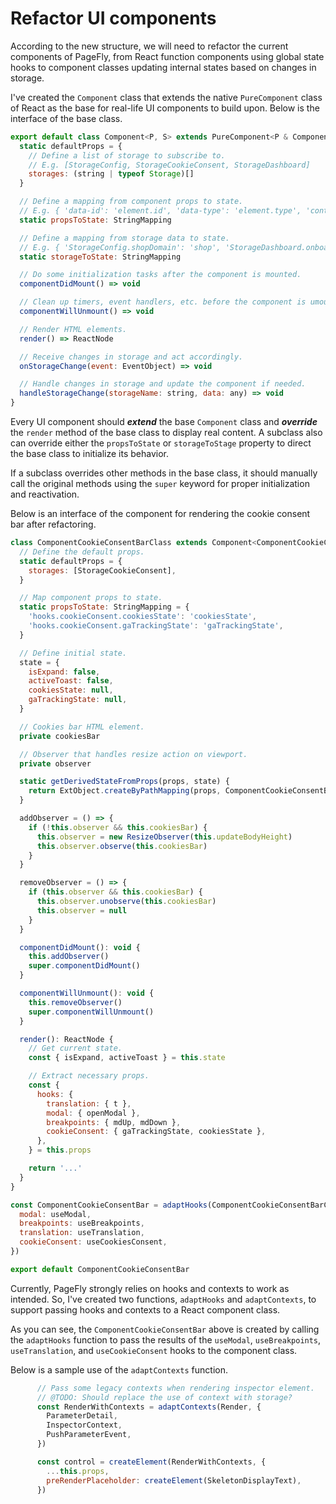 # Refactor UI components

According to the new structure, we will need to refactor the current components of PageFly, from React function components using global state hooks to component classes updating internal states based on changes in storage.

I've created the `Component` class that extends the native `PureComponent` class of React as the base for real-life UI components to build upon. Below is the interface of the base class.

```javascript
export default class Component<P, S> extends PureComponent<P & ComponentProps, S & ComponentState> {
  static defaultProps = {
    // Define a list of storage to subscribe to.
    // E.g. [StorageConfig, StorageCookieConsent, StorageDashboard]
    storages: (string | typeof Storage)[]
  }

  // Define a mapping from component props to state.
  // E.g. { 'data-id': 'element.id', 'data-type': 'element.type', 'contexts.parentId': 'element.parentId' }
  static propsToState: StringMapping

  // Define a mapping from storage data to state.
  // E.g. { 'StorageConfig.shopDomain': 'shop', 'StorageDashboard.onboarding.isCompleted': 'hide.onboarding' }
  static storageToState: StringMapping

  // Do some initialization tasks after the component is mounted.
  componentDidMount() => void

  // Clean up timers, event handlers, etc. before the component is umounted.
  componentWillUnmount() => void

  // Render HTML elements.
  render() => ReactNode

  // Receive changes in storage and act accordingly.
  onStorageChange(event: EventObject) => void

  // Handle changes in storage and update the component if needed.
  handleStorageChange(storageName: string, data: any) => void
}
```

Every UI component should _**extend**_ the base `Component` class and _**override**_ the `render` method of the base class to display real content. A subclass also can override either the `propsToState` or `storageToStage` property to direct the base class to initialize its behavior.

If a subclass overrides other methods in the base class, it should manually call the original methods using the `super` keyword for proper initialization and reactivation.

Below is an interface of the component for rendering the cookie consent bar after refactoring.

```javascript
class ComponentCookieConsentBarClass extends Component<ComponentCookieConsentBarProps, ComponentCookieConsentBarState> {
  // Define the default props.
  static defaultProps = {
    storages: [StorageCookieConsent],
  }

  // Map component props to state.
  static propsToState: StringMapping = {
    'hooks.cookieConsent.cookiesState': 'cookiesState',
    'hooks.cookieConsent.gaTrackingState': 'gaTrackingState',
  }

  // Define initial state.
  state = {
    isExpand: false,
    activeToast: false,
    cookiesState: null,
    gaTrackingState: null,
  }

  // Cookies bar HTML element.
  private cookiesBar

  // Observer that handles resize action on viewport.
  private observer

  static getDerivedStateFromProps(props, state) {
    return ExtObject.createByPathMapping(props, ComponentCookieConsentBarClass.propsToState, state)
  }

  addObserver = () => {
    if (!this.observer && this.cookiesBar) {
      this.observer = new ResizeObserver(this.updateBodyHeight)
      this.observer.observe(this.cookiesBar)
    }
  }

  removeObserver = () => {
    if (this.observer && this.cookiesBar) {
      this.observer.unobserve(this.cookiesBar)
      this.observer = null
    }
  }

  componentDidMount(): void {
    this.addObserver()
    super.componentDidMount()
  }

  componentWillUnmount(): void {
    this.removeObserver()
    super.componentWillUnmount()
  }

  render(): ReactNode {
    // Get current state.
    const { isExpand, activeToast } = this.state

    // Extract necessary props.
    const {
      hooks: {
        translation: { t },
        modal: { openModal },
        breakpoints: { mdUp, mdDown },
        cookieConsent: { gaTrackingState, cookiesState },
      },
    } = this.props

    return '...'
  }
}

const ComponentCookieConsentBar = adaptHooks(ComponentCookieConsentBarClass, {
  modal: useModal,
  breakpoints: useBreakpoints,
  translation: useTranslation,
  cookieConsent: useCookiesConsent,
})

export default ComponentCookieConsentBar
```

Currently, PageFly strongly relies on hooks and contexts to work as intended. So, I've created two functions, `adaptHooks` and `adaptContexts`, to support passing hooks and contexts to a React component class.

As you can see, the `ComponentCookieConsentBar` above is created by calling the `adaptHooks` function to pass the results of the `useModal`, `useBreakpoints`, `useTranslation`, and `useCookieConsent` hooks to the component class.

Below is a sample use of the `adaptContexts` function.

```javascript
      // Pass some legacy contexts when rendering inspector element.
      // @TODO: Should replace the use of context with storage?
      const RenderWithContexts = adaptContexts(Render, {
        ParameterDetail,
        InspectorContext,
        PushParameterEvent,
      })

      const control = createElement(RenderWithContexts, {
        ...this.props,
        preRenderPlaceholder: createElement(SkeletonDisplayText),
      })
```
